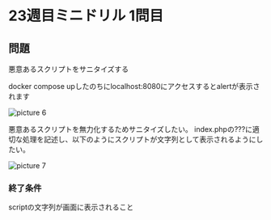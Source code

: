 # 23週目ミニドリル 1問目

## 問題

悪意あるスクリプトをサニタイズする

docker compose upしたのちにlocalhost:8080にアクセスするとalertが表示されます

![picture 6](../images/613a915f3c65042ba39cbea2777d35019702730ddabfa7eddc170572d00f7ff9.png)  

悪意あるスクリプトを無力化するためサニタイズしたい。
index.phpの???に適切な処理を記述し、以下のようにスクリプトが文字列として表示されるようにしたい。

![picture 7](../images/3496713c9a070602e66800a29471b892be877a75d312d39e13a8e707a5a4d184.png)  

### 終了条件
scriptの文字列が画面に表示されること

